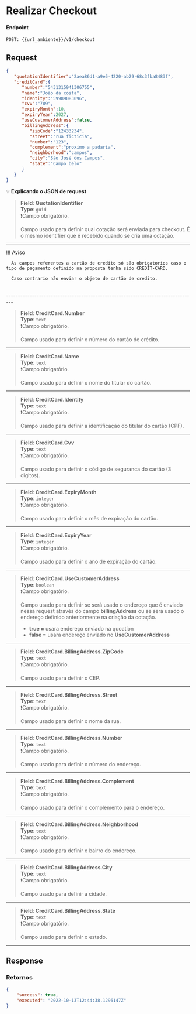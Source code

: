 # Realizar Checkout

#### Endpoint
```
POST: {{url_ambiente}}/v1/checkout
```

Request
-------

```json
{
   "quotationIdentifier":"2aea86d1-a9e5-4220-ab29-68c3fba8483f",
   "creditCard":{
      "number":"5431315941306755",
      "name":"João da costa",
      "identity":"59989083096",
      "cvv":"789",
      "expiryMonth":10,
      "expiryYear":2027,
      "useCustomerAddress":false,
      "billingAddress":{
         "zipCode":"12433234",
         "street":"rua ficticia",
         "number":"123",
         "complement":"proximo a padaria",
         "neighborhood":"campos",
         "city":"São José dos Campos",
         "state":"Campo belo"
      }
   }
}
```

💡 **Explicando o JSON de request**

> **Field**: **QuotationIdentifier** <br>
> **Type**: ```guid``` <br>
> <text class="aviso">❗Campo obrigatório.</text>
> 
> Campo usado para definir qual cotação será enviada para checkout. É o mesmo identifier que é recebido quando se cria uma cotação.

------------------------------------------------------------------------------

!!! Aviso

      As campos referentes a cartão de credito só são obrigatorios caso o tipo de pagamento definido na proposta tenha sido CREDIT-CARD.

      Caso contrario não enviar o objeto de cartão de credito.

<br>
---------------------------------------------------------------------------------

> **Field**: **CreditCard.Number** <br>
> **Type**: ```text``` <br>
> <text class="aviso">❗Campo obrigatório.</text><br>
> 
> Campo usado para definir o número do cartão de crédito.

------------------------------------------------------------------------------

> **Field**: **CreditCard.Name** <br>
> **Type**: ```text```<br>
> <text class="aviso">❗Campo obrigatório.</text><br>
> 
> Campo usado para definir o nome do titular do cartão.

------------------------------------------------------------------------------

> **Field**: **CreditCard.Identity** <br>
> **Type**: ```text``` <br>
> <text class="aviso">❗Campo obrigatório.</text><br>
> 
> Campo usado para definir a identificação do titular do cartão (CPF).

------------------------------------------------------------------------------

> **Field**: **CreditCard.Cvv** <br>
> **Type**: ```text``` <br>
> <text class="aviso">❗Campo obrigatório.</text><br>
> 
> Campo usado para definir o código de seguranca do cartão (3 digitos).

------------------------------------------------------------------------------

> **Field**: **CreditCard.ExpiryMonth** <br>
> **Type**: ```integer``` <br>
> <text class="aviso">❗Campo obrigatório.</text><br>
> 
> Campo usado para definir o mês de expiração do cartão.

------------------------------------------------------------------------------

> **Field**: **CreditCard.ExpiryYear** <br>
> **Type**: ```integer``` <br>
> <text class="aviso">❗Campo obrigatório.</text><br>
> 
> Campo usado para definir o ano de expiração do cartão.

------------------------------------------------------------------------------

> **Field**: **CreditCard.UseCustomerAddress** <br>
> **Type**: ```boolean``` <br>
> <text class="aviso">❗Campo obrigatório.</text><br>
> 
> Campo usado para definir se será usado o endereço que é enviado nessa request através do campo **billingAddress** ou se será usado o endereço definido anteriormente na criação da cotação.<br>
> 
> - **true =** usara endereço enviado na quoation
> - **false =** usara endereço enviado no **UseCustomerAddress**

------------------------------------------------------------------------------

> **Field**: **CreditCard.BillingAddress.ZipCode** <br>
> **Type**: ```text``` <br>
> <text class="aviso">❗Campo obrigatório.</text><br>
> 
> Campo usado para definir o CEP.

------------------------------------------------------------------------------

> **Field**: **CreditCard.BillingAddress.Street** <br>
> **Type**: ```text``` <br>
> <text class="aviso">❗Campo obrigatório.</text><br>
> 
> Campo usado para definir o nome da rua.

------------------------------------------------------------------------------

> **Field**: **CreditCard.BillingAddress.Number** <br>
> **Type**: ```text``` <br>
> <text class="aviso">❗Campo obrigatório.</text><br>
> 
> Campo usado para definir o número do endereço.

------------------------------------------------------------------------------

> **Field**: **CreditCard.BillingAddress.Complement** <br>
> **Type**: ```text``` <br>
> <text class="aviso">❗Campo obrigatório.</text><br>
> 
> Campo usado para definir o complemento para o endereço.

------------------------------------------------------------------------------

> **Field**: **CreditCard.BillingAddress.Neighborhood** <br>
> **Type**: ```text``` <br>
> <text class="aviso">❗Campo obrigatório.</text><br>
> 
> Campo usado para definir o bairro do endereço.

------------------------------------------------------------------------------

> **Field**: **CreditCard.BillingAddress.City** <br>
> **Type**: ```text```<br>
> <text class="aviso">❗Campo obrigatório.</text><br>
>  
> Campo usado para definir a cidade.

------------------------------------------------------------------------------

> **Field**: **CreditCard.BillingAddress.State** <br>
> **Type**: ```text``` <br>
> <text class="aviso">❗Campo obrigatório.</text><br>
> 
> Campo usado para definir o estado.

------------------------------------------------------------------------------

Response
--------

### Retornos

```json
{
    "success": true,
    "executed": "2022-10-13T12:44:38.1296147Z"
}
```